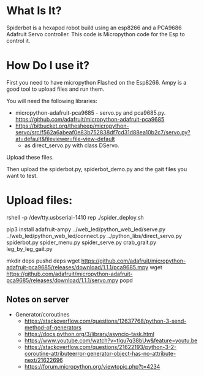 
What Is It?
===========

Spiderbot is a hexapod robot build using an esp8266 and a PCA9686 Adafruit Servo controller.
This code is Micropython code for the Esp to control it.

How Do I use it?
=================

First you need to have micropython Flashed on the Esp8266. Ampy is a good tool to upload files and run them.

You will need the following libraries:

  * micropython-adafruit-pca9685 - servo.py and pca9685.py.
        https://github.com/adafruit/micropython-adafruit-pca9685
  * https://bitbucket.org/thesheep/micropython-servo/src/f562a6abeaf0e83b752838df7cd31d88ea10b2c7/servo.py?at=default&fileviewer=file-view-default
      * as direct_servo.py with class DServo.
      
Upload these files.

Then upload the spiderbot.py, spiderbot_demo.py and the gait files you want to test.

# Upload files:

rshell -p /dev/tty.usbserial-1410 rep
./spider_deploy.sh 

pip3 install adafruit-ampy
../web_led/python_web_led/serve.py
../web_led/python_web_led/connect.py
../python_libs/direct_servo.py
spiderbot.py
spider_menu.py
spider_serve.py
crab_grait.py
leg_by_leg_gait.py

mkdir deps
pushd deps
wget https://github.com/adafruit/micropython-adafruit-pca9685/releases/download/1.1.1/pca9685.mpy
wget https://github.com/adafruit/micropython-adafruit-pca9685/releases/download/1.1.1/servo.mpy
popd


## Notes on server

* Generator/coroutines  
  * https://stackoverflow.com/questions/12637768/python-3-send-method-of-generators
  * https://docs.python.org/3/library/asyncio-task.html
  * https://www.youtube.com/watch?v=tIgu7q38bUw&feature=youtu.be
  * https://stackoverflow.com/questions/21622193/python-3-2-coroutine-attributeerror-generator-object-has-no-attribute-next/21622696
  * https://forum.micropython.org/viewtopic.php?t=4234
  